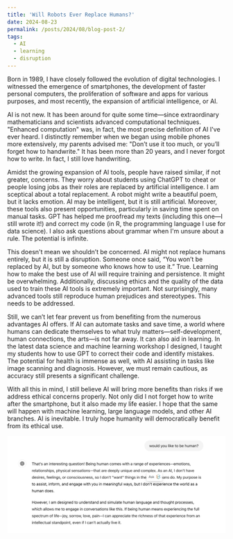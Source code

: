 ```yaml
---
title: 'Will Robots Ever Replace Humans?'
date: 2024-08-23
permalink: /posts/2024/08/blog-post-2/
tags:
  - AI
  - learning
  - disruption
---
```


Born in 1989, I have closely followed the evolution of digital technologies. I witnessed the emergence of smartphones, the development of faster personal computers, the proliferation of software and apps for various purposes, and most recently, the expansion of artificial intelligence, or AI.

AI is not new. It has been around for quite some time—since extraordinary mathematicians and scientists advanced computational techniques. "Enhanced computation" was, in fact, the most precise definition of AI I've ever heard. I distinctly remember when we began using mobile phones more extensively, my parents advised me: "Don’t use it too much, or you’ll forget how to handwrite." It has been more than 20 years, and I never forgot how to write. In fact, I still love handwriting.

Amidst the growing expansion of AI tools, people have raised similar, if not greater, concerns. They worry about students using ChatGPT to cheat or people losing jobs as their roles are replaced by artificial intelligence. I am sceptical about a total replacement. A robot might write a beautiful poem, but it lacks emotion. AI may be intelligent, but it is still artificial. Moreover, these tools also present opportunities, particularly in saving time spent on manual tasks. GPT has helped me proofread my texts (including this one—I still wrote it!) and correct my code (in R, the programming language I use for data science). I also ask questions about grammar when I'm unsure about a rule. The potential is infinite.

This doesn't mean we shouldn’t be concerned. AI might not replace humans entirely, but it is still a disruption. Someone once said, “You won’t be replaced by AI, but by someone who knows how to use it.” True. Learning how to make the best use of AI will require training and persistence. It might be overwhelming. Additionally, discussing ethics and the quality of the data used to train these AI tools is extremely important. Not surprisingly, many advanced tools still reproduce human prejudices and stereotypes. This needs to be addressed.

Still, we can’t let fear prevent us from benefiting from the numerous advantages AI offers. If AI can automate tasks and save time, a world where humans can dedicate themselves to what truly matters—self-development, human connections, the arts—is not far away. It can also aid in learning. In the latest data science and machine learning workshop I designed, I taught my students how to use GPT to correct their code and identify mistakes. The potential for health is immense as well, with AI assisting in tasks like image scanning and diagnosis. However, we must remain cautious, as accuracy still presents a significant challenge.

With all this in mind, I still believe AI will bring more benefits than risks if we address ethical concerns properly. Not only did I not forget how to write after the smartphone, but it also made my life easier. I hope that the same will happen with machine learning, large language models, and other AI branches.
AI is inevitable. I truly hope humanity will democratically benefit from its ethical use.



<img src='/images/GPT_human.png'>

